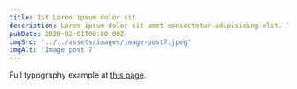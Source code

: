 ```yaml
---
title: 1st Lorem ipsum dolor sit
description: Lorem ipsum dolor sit amet consectetur adipisicing elit. Tenetur vero esse non molestias eos excepturi.
pubDate: 2020-02-01T00:00:00Z
imgSrc: '../../assets/images/image-post7.jpeg'
imgAlt: 'Image post 7'
---
```


Full typography example at [this page](./sixth-post).
